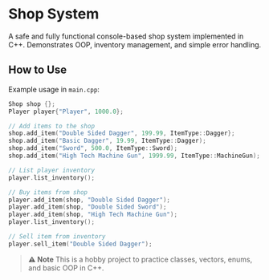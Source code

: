 # Shop System

A safe and fully functional console-based shop system implemented in C++.
Demonstrates OOP, inventory management, and simple error handling.

## How to Use

Example usage in `main.cpp`:

```cpp
Shop shop {};
Player player{"Player", 1000.0};

// Add items to the shop
shop.add_item("Double Sided Dagger", 199.99, ItemType::Dagger};
shop.add_item("Basic Dagger", 19.99, ItemType::Dagger);
shop.add_item("Sword", 500.0, ItemType::Sword);
shop.add_item("High Tech Machine Gun", 1999.99, ItemType::MachineGun);

// List player inventory
player.list_inventory();

// Buy items from shop
player.add_item(shop, "Double Sided Dagger");
player.add_item(shop, "Double Sided Sword");
player.add_item(shop, "High Tech Machine Gun");
player.list_inventory();

// Sell item from inventory
player.sell_item("Double Sided Dagger");
```

> **:warning: Note**
> This is a hobby project to practice classes, vectors, enums, and basic OOP in C++.
